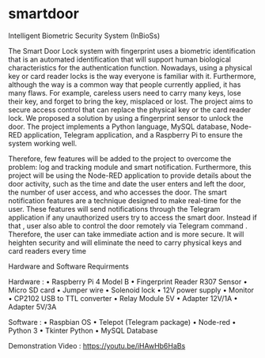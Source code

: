 # smartdoor

Intelligent Biometric Security System (InBioSs)

The Smart Door Lock system with fingerprint uses a biometric identification  that is an automated identification that will support human biological characteristics for the authentication function. Nowadays, using a physical key or  card reader locks is the way everyone is familiar with it. Furthermore, although the way is a common way that people currently applied, it has many flaws. For example, careless users need to carry many keys, lose their key, and forget to bring 
the key, misplaced or lost. The project aims to secure access control that can replace the physical key or the card reader lock. We proposed a solution by using 
a fingerprint sensor to unlock the door. The project implements a Python language, MySQL database, Node-RED application, Telegram application, and a Raspberry Pi to ensure the system working well. 

Therefore, few features will be added to the project to overcome the problem: log and tracking module and smart notification. Furthermore, this project will be 
using the Node-RED application to provide details about the door activity, such as the time and date the user enters and left the door, the number of user access, and 
who accesses the door. The smart notification features are a technique designed to make real-time for the user. These features will send notifications through the 
Telegram application if any unauthorized users try to access the smart door. Instead if that , user also able to control the door remotely via Telegram command . Therefore, the user can take immediate action and is more secure. It will heighten security and will eliminate the need to carry physical keys and card readers every time


Hardware and Software Requirments

Hardware :
• Raspberry Pi 4 Model B
• Fingerprint Reader R307 Sensor
• Micro SD card
• Jumper wire
• Solenoid lock
• 12V power supply
• Monitor
• CP2102 USB to TTL converter
• Relay Module 5V
• Adapter 12V/1A
• Adapter 5V/3A

Software : 
• Raspbian OS
• Telepot (Telegram package)
• Node-red
• Python 3
• Tkinter Python
• MySQL Database

Demonstration Video : https://youtu.be/iHAwHb6HaBs 
